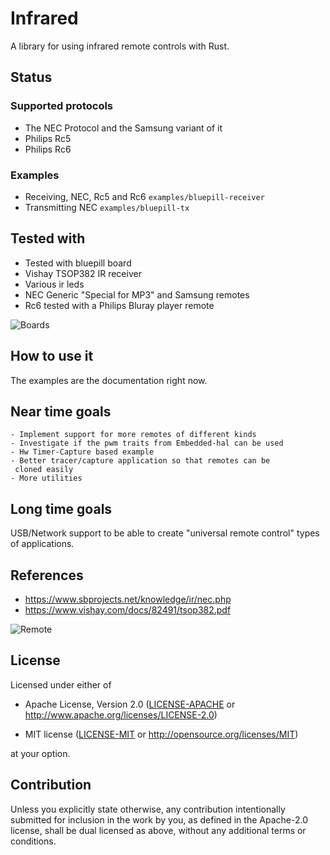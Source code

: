 # Infrared
A library for using infrared remote controls with Rust.

## Status

### Supported protocols
 - The NEC Protocol and the Samsung variant of it
 - Philips Rc5
 - Philips Rc6

### Examples
 - Receiving, NEC, Rc5 and Rc6 ``examples/bluepill-receiver``
 - Transmitting NEC ``examples/bluepill-tx``
  
## Tested with
  - Tested with bluepill board
  - Vishay TSOP382 IR receiver
  - Various ir leds
  - NEC Generic "Special for MP3" and Samsung remotes
  - Rc6 tested with a Philips Bluray player remote


![Boards](http://jott.se/wp-content/uploads/2019/09/txrx_setup.jpg)


## How to use it
The examples are the documentation right now.

## Near time goals
    - Implement support for more remotes of different kinds
    - Investigate if the pwm traits from Embedded-hal can be used
    - Hw Timer-Capture based example
    - Better tracer/capture application so that remotes can be
     cloned easily
    - More utilities
    
## Long time goals
USB/Network support to be able to create "universal remote control" types of applications.
    
## References

 * https://www.sbprojects.net/knowledge/ir/nec.php
 * https://www.vishay.com/docs/82491/tsop382.pdf

![Remote](http://jott.se/wp-content/uploads/2019/09/remote_small.jpg)
    
## License

Licensed under either of

- Apache License, Version 2.0 ([LICENSE-APACHE](LICENSE-APACHE) or
  http://www.apache.org/licenses/LICENSE-2.0)

- MIT license ([LICENSE-MIT](LICENSE-MIT) or http://opensource.org/licenses/MIT)

at your option.

## Contribution

Unless you explicitly state otherwise, any contribution intentionally
submitted for inclusion in the work by you, as defined in the Apache-2.0
license, shall be dual licensed as above, without any additional terms or
conditions.

